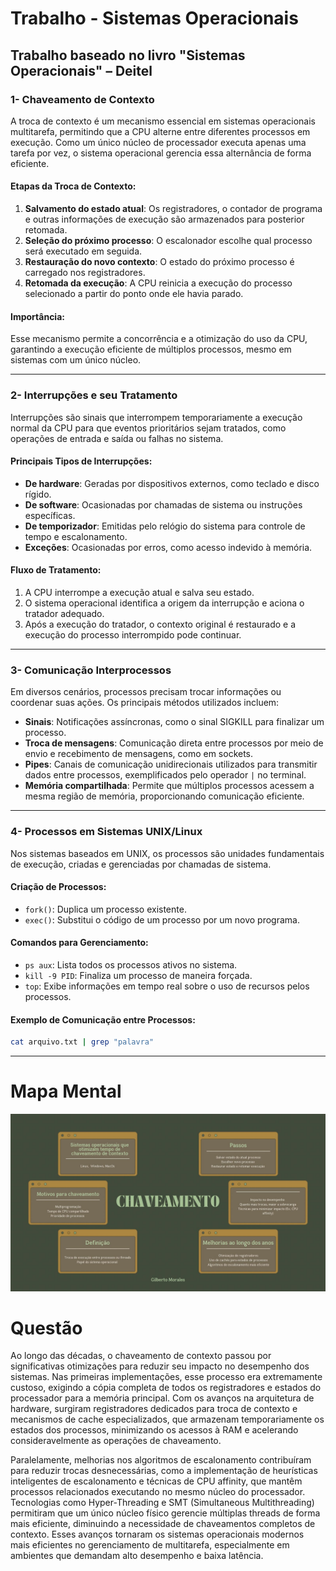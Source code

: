 # Trabalho - Sistemas Operacionais

## Trabalho baseado no livro "Sistemas Operacionais" – Deitel

### 1- Chaveamento de Contexto 

A troca de contexto é um mecanismo essencial em sistemas operacionais multitarefa, permitindo que a CPU alterne entre diferentes processos em execução. Como um único núcleo de processador executa apenas uma tarefa por vez, o sistema operacional gerencia essa alternância de forma eficiente.

#### Etapas da Troca de Contexto:

1. **Salvamento do estado atual**: Os registradores, o contador de programa e outras informações de execução são armazenados para posterior retomada.
2. **Seleção do próximo processo**: O escalonador escolhe qual processo será executado em seguida.
3. **Restauração do novo contexto**: O estado do próximo processo é carregado nos registradores.
4. **Retomada da execução**: A CPU reinicia a execução do processo selecionado a partir do ponto onde ele havia parado.

#### Importância:
Esse mecanismo permite a concorrência e a otimização do uso da CPU, garantindo a execução eficiente de múltiplos processos, mesmo em sistemas com um único núcleo.

---

### 2- Interrupções e seu Tratamento

Interrupções são sinais que interrompem temporariamente a execução normal da CPU para que eventos prioritários sejam tratados, como operações de entrada e saída ou falhas no sistema.

#### Principais Tipos de Interrupções:

- **De hardware**: Geradas por dispositivos externos, como teclado e disco rígido.
- **De software**: Ocasionadas por chamadas de sistema ou instruções específicas.
- **De temporizador**: Emitidas pelo relógio do sistema para controle de tempo e escalonamento.
- **Exceções**: Ocasionadas por erros, como acesso indevido à memória.

#### Fluxo de Tratamento:

1. A CPU interrompe a execução atual e salva seu estado.
2. O sistema operacional identifica a origem da interrupção e aciona o tratador adequado.
3. Após a execução do tratador, o contexto original é restaurado e a execução do processo interrompido pode continuar.

---

### 3- Comunicação Interprocessos

Em diversos cenários, processos precisam trocar informações ou coordenar suas ações. Os principais métodos utilizados incluem:

- **Sinais**: Notificações assíncronas, como o sinal SIGKILL para finalizar um processo.
- **Troca de mensagens**: Comunicação direta entre processos por meio de envio e recebimento de mensagens, como em sockets.
- **Pipes**: Canais de comunicação unidirecionais utilizados para transmitir dados entre processos, exemplificados pelo operador `|` no terminal.
- **Memória compartilhada**: Permite que múltiplos processos acessem a mesma região de memória, proporcionando comunicação eficiente.

---

### 4- Processos em Sistemas UNIX/Linux

Nos sistemas baseados em UNIX, os processos são unidades fundamentais de execução, criadas e gerenciadas por chamadas de sistema.

#### Criação de Processos:

- `fork()`: Duplica um processo existente.
- `exec()`: Substitui o código de um processo por um novo programa.

#### Comandos para Gerenciamento:

- `ps aux`: Lista todos os processos ativos no sistema.
- `kill -9 PID`: Finaliza um processo de maneira forçada.
- `top`: Exibe informações em tempo real sobre o uso de recursos pelos processos.

#### Exemplo de Comunicação entre Processos:
```bash
cat arquivo.txt | grep "palavra"  
```

---

# Mapa Mental
<p> <img alt="Web" src="https://github.com/eumorales/TrabalhoSO/blob/main/Mapa.jpg" /></p>

# Questão

Ao longo das décadas, o chaveamento de contexto passou por significativas otimizações para reduzir seu impacto no desempenho dos sistemas. Nas primeiras implementações, esse processo era extremamente custoso, exigindo a cópia completa de todos os registradores e estados do processador para a memória principal. Com os avanços na arquitetura de hardware, surgiram registradores dedicados para troca de contexto e mecanismos de cache especializados, que armazenam temporariamente os estados dos processos, minimizando os acessos à RAM e acelerando consideravelmente as operações de chaveamento.

Paralelamente, melhorias nos algoritmos de escalonamento contribuíram para reduzir trocas desnecessárias, como a implementação de heurísticas inteligentes de escalonamento e técnicas de CPU affinity, que mantêm processos relacionados executando no mesmo núcleo do processador. Tecnologias como Hyper-Threading e SMT (Simultaneous Multithreading) permitiram que um único núcleo físico gerencie múltiplas threads de forma mais eficiente, diminuindo a necessidade de chaveamentos completos de contexto. Esses avanços tornaram os sistemas operacionais modernos mais eficientes no gerenciamento de multitarefa, especialmente em ambientes que demandam alto desempenho e baixa latência.
